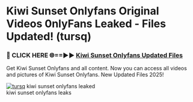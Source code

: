 # Kiwi Sunset Onlyfans Original Videos 0nlyFans Leaked - Files Updated! (tursq)

<h3>🔴 CLICK HERE 🌐==►► <a href="https://tinyurl.com/2wckxsce" rel="nofollow">Kiwi Sunset Onlyfans Updated Files</a></h3>

Get Kiwi Sunset Onlyfans and all content. Now you can access all videos and pictures of Kiwi Sunset Onlyfans. New Updated Files 2025!

[![tursq](https://i.imgur.com/AFduVYN.gif)](https://tinyurl.com/2wckxsce)
kiwi sunset onlyfans leaked<br>
kiwi sunset onlyfans leaks